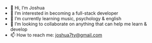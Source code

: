 - 👋 Hi, I’m Joshua
- 👀 I’m interested in becoming a full-stack developer
- 🌱 I’m currently learning music, psychology & english
- 💞️ I’m looking to collaborate on anything that can help me learn & develop
- 📫 How to reach me: joshua7ty@gmail.com
